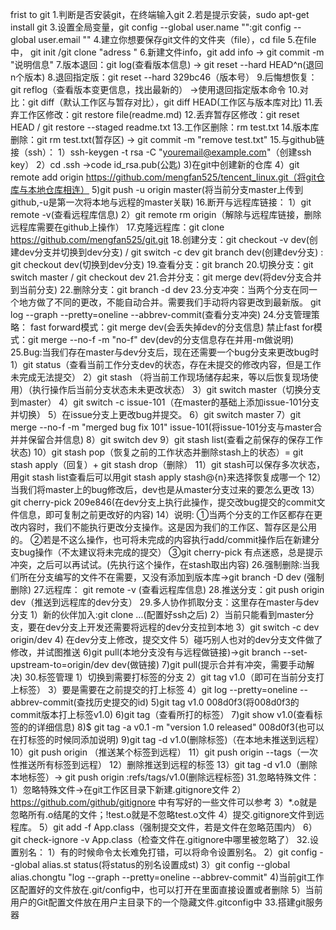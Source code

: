 frist to git
1.判断是否安装git，在终端输入git
2.若是提示安装，sudo apt-get install git
3.设置全局变量，git config --global user.name "":git config --global user.email ""
4.建立你想要保存git文件的文件夹（file），cd file
5.在file中， git init /git clone "adress  " 
6.新建文件info，git add info -> git commit -m "说明信息"
7.版本退回：git log(查看版本信息) -> git reset --hard HEAD^n(退回n个版本)
8.退回指定版：git reset --hard 329bc46（版本号）
9.后悔想恢复：git reflog（查看版本变更信息，找出最新的） ->使用退回指定版本命令
10.对比：git diff（默认工作区与暂存对比），git diff HEAD(工作区与版本库对比)
11.丢弃工作区修改：git restore file(readme.md)
12.丢弃暂存区修改：git reset HEAD <file> / git restore --staged readme.txt
13.工作区删除：rm test.txt
14.版本库删除：git rm test.txt(暂存区) -> git commit -m "remove test.txt"
15.与github链接（ssh）：
    1）ssh-keygen -t rsa -C "youremail@example.com"（创建ssh key）
    2）cd .ssh ->code id_rsa.pub(公匙)
    3)在git中创建新的仓库
    4）git remote add origin https://github.com/mengfan525/tencent_linux.git（将git仓库与本地仓库相连）
    5)git push -u origin master(将当前分支master上传到github,-u是第一次将本地与远程的master关联)
16.断开与远程库链接：
    1）git remote -v(查看远程库信息)
    2）git remote rm origin（解除与远程库链接，删除远程库需要在github上操作）
17.克隆远程库：git clone https://github.com/mengfan525/git.git
18.创建分支：git checkout -v dev(创建dev分支并切换到dev分支) / git switch -c dev
    git branch dev(创建dev分支) : git checkout dev(切换到dev分支)
19.查看分支：git branch
20.切换分支：git switch master /  git checkout dev
21.合并分支：git merge dev(将dev分支合并到当前分支)
22.删除分支：git branch -d dev
23.分支冲突：当两个分支在同一个地方做了不同的更改，不能自动合并。需要我们手动将内容更改到最新版。
            git log --graph --pretty=oneline --abbrev-commit(查看分支冲突)
24.分支管理策略：
    fast forward模式：git merge dev(会丢失掉dev的分支信息)
    禁止fast for模式：git merge --no-f -m "no-f" dev(dev的分支信息存在并用-m做说明)
25.Bug:当我们存在master与dev分支后，现在还需要一个bug分支来更改bug时
    1）git status（查看当前工作分支dev的状态，存在未提交的修改内容，但是工作未完成无法提交）
    2）git stash （将当前工作现场储存起来，等以后恢复现场使用）（执行操作后当前分支状态未未更改状态）
    3）git switch master（切换分支到master）
    4）git switch -c issue-101（在master的基础上添加issue-101分支并切换）
    5）在issue分支上更改bug并提交。
    6）git switch master
    7）git merge --no-f -m "merged bug fix 101" issue-101(将issue-101分支与master合并并保留合并信息)
    8）git switch dev
    9）git stash list(查看之前保存的保存工作状态)
    10）git stash pop（恢复之前的工作状态并删除stash上的状态）= git stash apply（回复）+ git stash drop（删除）
    11）git stash可以保存多次状态，用git stash list查看后可以用git stash apply stash@{n}来选择恢复成哪一个
    12）当我们将master上的bug修改后，dev也是从master分支过来的要怎么更改
    13）git cherry-pick 209e846(在dev分支上执行此操作，提交改bug提交的commit文件信息，即可复制之前更改好的内容)
    14）说明: ①当两个分支的工作区都存在更改内容时，我们不能执行更改分支操作。这是因为我们的工作区、暂存区是公用的。
            ②若是不这么操作，也可将未完成的内容执行add/commit操作后在新建分支bug操作（不太建议将未完成的提交）
            ③git cherry-pick 有点迷惑，总是提示冲突，之后可以再试试。(先执行这个操作，在stash取出内容)
26.强制删除:当我们所在分支编写的文件不在需要，又没有添加到版本库->git branch -D dev (强制删除)
27.远程库： git remote -v (查看远程库信息)
28.推送分支：git push origin dev（推送到远程库的dev分支）
29.多人协作抓取分支：这里存在master与dev分支
    1）新的伙伴加入:git clone ...(配置好ssh之后)
    2）当前只能看到master分支，要在dev分支上开发还需要将远程的dev分支拉到本地
    3）git switch -c dev origin/dev
    4) 在dev分支上修改，提交文件
    5）碰巧别人也对的dev分支文件做了修改，并试图推送
    6)git pull(本地分支没有与远程做链接)->git branch --set-upstream-to=origin/dev dev(做链接) 
    7)git pull(提示合并有冲突，需要手动解决)
30.标签管理 
    1）切换到需要打标签的分支
    2）git tag v1.0（即可在当前分支打上标签）
    3）要是需要在之前提交的打上标签
    4）git log --pretty=oneline --abbrev-commit(查找历史提交的id)
    5)git tag v1.0 008d0f3(将008d0f3的commit版本打上标签v1.0)
    6)git tag（查看所打的标签）
    7)git show v1.0(查看标签的的详细信息)
    8)$ git tag -a v0.1 -m "version 1.0 released" 008d0f3(也可以在打标签的时候同添加说明)
    9)git tag -d v1.0(删除标签)（在本地未推送到远程）
    10）git push origin <tagname>（推送某个标签到远程）
    11）git push origin --tags（一次性推送所有标签到远程）
    12）删除推送到远程的标签
    13）git tag -d v1.0（删除本地标签）-> git push origin :refs/tags/v1.0(删除远程标签)
31.忽略特殊文件：
    1）忽略特殊文件->在git工作区目录下新建.gitignore文件
    2）https://github.com/github/gitignore 中有写好的一些文件可以参考
    3）*.o就是忽略所有.o结尾的文件；!test.o就是不忽略test.o文件
    4）提交.gitignore文件到远程库。
    5）git add -f App.class（强制提交文件，若是文件在忽略范围内）
    6）git check-ignore -v App.class（检查文件在.gitignore中哪里被忽略了）
32.设置别名：
    1）有的时候命令太长难免打错，可以将命令设置别名。
    2）git config --global alias.st status(将status的别名设置成st)
    3）git config --global alias.chongtu "log --graph --pretty=oneline --abbrev-commit"
    4)当前git工作区配置好的文件放在.git/config中，也可以打开在里面直接设置或者删除
    5）当前用户的Git配置文件放在用户主目录下的一个隐藏文件.gitconfig中
33.搭建git服务器
